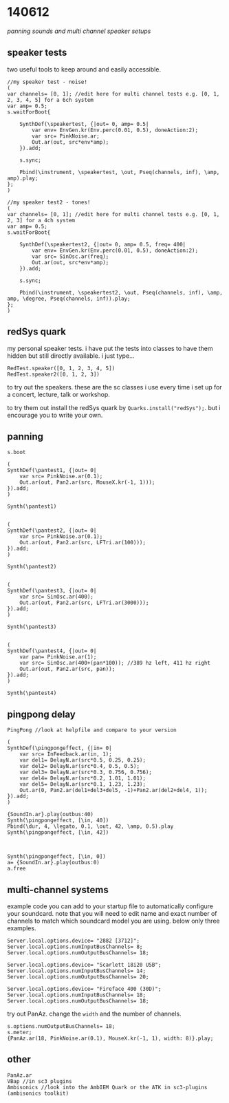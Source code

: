140612
======

_panning sounds and multi channel speaker setups_


speaker tests
--
two useful tools to keep around and easily accessible.

```
//my speaker test - noise!
(
var channels= [0, 1]; //edit here for multi channel tests e.g. [0, 1, 2, 3, 4, 5] for a 6ch system
var amp= 0.5;
s.waitForBoot{

	SynthDef(\speakertest, {|out= 0, amp= 0.5|
		var env= EnvGen.kr(Env.perc(0.01, 0.5), doneAction:2);
		var src= PinkNoise.ar;
		Out.ar(out, src*env*amp);
	}).add;

	s.sync;

	Pbind(\instrument, \speakertest, \out, Pseq(channels, inf), \amp, amp).play;
};
)

//my speaker test2 - tones!
(
var channels= [0, 1]; //edit here for multi channel tests e.g. [0, 1, 2, 3] for a 4ch system
var amp= 0.5;
s.waitForBoot{

	SynthDef(\speakertest2, {|out= 0, amp= 0.5, freq= 400|
		var env= EnvGen.kr(Env.perc(0.01, 0.5), doneAction:2);
		var src= SinOsc.ar(freq);
		Out.ar(out, src*env*amp);
	}).add;

	s.sync;

	Pbind(\instrument, \speakertest2, \out, Pseq(channels, inf), \amp, amp, \degree, Pseq(channels, inf)).play;
};
)
```



redSys quark
--
my personal speaker tests.  i have put the tests into classes to have them hidden but still directly available.  i just type...
```
RedTest.speaker([0, 1, 2, 3, 4, 5])
RedTest.speaker2([0, 1, 2, 3])
```
to try out the speakers.  these are the sc classes i use every time i set up for a concert, lecture, talk or workshop.

to try them out install the redSys quark by `Quarks.install("redSys");`.  but i encourage you to write your own.

panning
--
```
s.boot

(
SynthDef(\pantest1, {|out= 0|
	var src= PinkNoise.ar(0.1);
	Out.ar(out, Pan2.ar(src, MouseX.kr(-1, 1)));
}).add;
)

Synth(\pantest1)


(
SynthDef(\pantest2, {|out= 0|
	var src= PinkNoise.ar(0.1);
	Out.ar(out, Pan2.ar(src, LFTri.ar(100)));
}).add;
)

Synth(\pantest2)


(
SynthDef(\pantest3, {|out= 0|
	var src= SinOsc.ar(400);
	Out.ar(out, Pan2.ar(src, LFTri.ar(3000)));
}).add;
)

Synth(\pantest3)


(
SynthDef(\pantest4, {|out= 0|
	var pan= PinkNoise.ar(1);
	var src= SinOsc.ar(400+(pan*100)); //389 hz left, 411 hz right
	Out.ar(out, Pan2.ar(src, pan));
}).add;
)

Synth(\pantest4)
```

pingpong delay
--
```
PingPong //look at helpfile and compare to your version
```

```
(
SynthDef(\pingpongeffect, {|in= 0|
	var src= InFeedback.ar(in, 1);
	var del1= DelayN.ar(src*0.5, 0.25, 0.25);
	var del2= DelayN.ar(src*0.4, 0.5, 0.5);
	var del3= DelayN.ar(src*0.3, 0.756, 0.756);
	var del4= DelayN.ar(src*0.2, 1.01, 1.01);
	var del5= DelayN.ar(src*0.1, 1.23, 1.23);
	Out.ar(0, Pan2.ar(del1+del3+del5, -1)+Pan2.ar(del2+del4, 1));
}).add;
)

{SoundIn.ar}.play(outbus:40)
Synth(\pingpongeffect, [\in, 40])
Pbind(\dur, 4, \legato, 0.1, \out, 42, \amp, 0.5).play
Synth(\pingpongeffect, [\in, 42])



Synth(\pingpongeffect, [\in, 0])
a= {SoundIn.ar}.play(outbus:0)
a.free
```

multi-channel systems
--
example code you can add to your startup file to automatically configure your soundcard.
note that you will need to edit name and exact number of channels to match which soundcard model you are using.  below only three examples.
```
Server.local.options.device= "2882 [3712]";
Server.local.options.numInputBusChannels= 8;
Server.local.options.numOutputBusChannels= 18;

Server.local.options.device= "Scarlett 18i20 USB";
Server.local.options.numInputBusChannels= 14;
Server.local.options.numOutputBusChannels= 20;

Server.local.options.device= "Fireface 400 (30D)";
Server.local.options.numInputBusChannels= 18;
Server.local.options.numOutputBusChannels= 18;
```

try out PanAz.  change the `width` and the number of channels.
```
s.options.numOutputBusChannels= 18;
s.meter;
{PanAz.ar(18, PinkNoise.ar(0.1), MouseX.kr(-1, 1), width: 8)}.play;
```

other
--
```
PanAz.ar
VBap //in sc3 plugins
Ambisonics //look into the AmbIEM Quark or the ATK in sc3-plugins (ambisonics toolkit)
```
